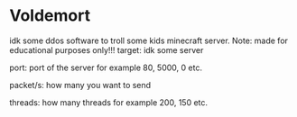 # Voldemort
 idk some ddos software to troll some kids minecraft server. Note: made for educational purposes only!!!
 target: idk some server
 
 port: port of the server for example 80, 5000, 0 etc.
 
 packet/s: how many you want to send
 
 threads: how many threads for example 200, 150 etc.
